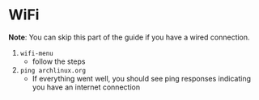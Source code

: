 # WiFi

__Note__: You can skip this part of the guide if you have a wired connection.

1. `wifi-menu`
    - follow the steps
2. `ping archlinux.org`
    - If everything went well, you should see ping responses indicating you have an internet connection